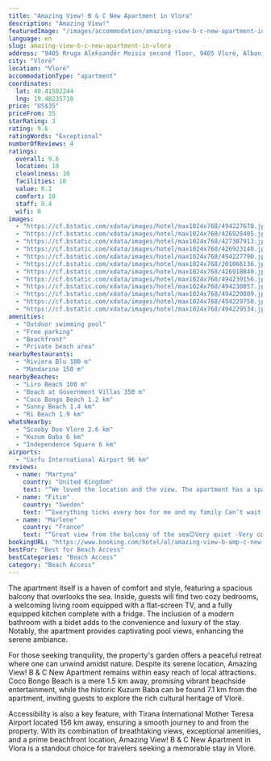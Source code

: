 ```yaml
---
title: "Amazing View! B & C New Apartment in Vlora"
description: "Amazing View!"
featuredImage: "/images/accommodation/amazing-view-b-c-new-apartment-in-vlora-494227670.jpg"
language: en
slug: amazing-view-b-c-new-apartment-in-vlora
address: "9405 Rruga Aleksandër Moisiu second floor, 9405 Vlorë, Albania"
city: "Vlorë"
location: "Vlorë"
accommodationType: "apartment"
coordinates:
  lat: 40.41502244
  lng: 19.48235718
price: "US$35"
priceFrom: 35
starRating: 3
rating: 9.6
ratingWords: "Exceptional"
numberOfReviews: 4
ratings:
  overall: 9.6
  location: 10
  cleanliness: 10
  facilities: 10
  value: 8.1
  comfort: 10
  staff: 9.4
  wifi: 0
images:
  - "https://cf.bstatic.com/xdata/images/hotel/max1024x768/494227670.jpg?k=96550373409781a69a4685185354ea48eed5e536d6355557417ff80539b6f393&o=&hp=1"
  - "https://cf.bstatic.com/xdata/images/hotel/max1024x768/426920405.jpg?k=ca40f8709596d057b217b79848751d132f6b124620ad9343ca212a4d3affc603&o=&hp=1"
  - "https://cf.bstatic.com/xdata/images/hotel/max1024x768/427387913.jpg?k=9209669b8e853699d00b8a542a40dc4e64405e9d2276eab28a6c464bbb86a7be&o=&hp=1"
  - "https://cf.bstatic.com/xdata/images/hotel/max1024x768/426923140.jpg?k=d648c7c6378a51a39b49580f91d57ae00e352ba3407a1d4f4194080c1a3f98c8&o=&hp=1"
  - "https://cf.bstatic.com/xdata/images/hotel/max1024x768/494227790.jpg?k=9921e074ac1dad6e9d0bdfd21808e966cdc3c18a843c39b0068190c70d79badd&o=&hp=1"
  - "https://cf.bstatic.com/xdata/images/hotel/max1024x768/201066136.jpg?k=88102531b53cc16ed2c25e5a2e24a138e1dd6c8b2e775c7e216933c9265e6288&o=&hp=1"
  - "https://cf.bstatic.com/xdata/images/hotel/max1024x768/426918840.jpg?k=5c5f41e4d4860a7c61c79c0854d28246551cfce681957be48f7168c81710f3cf&o=&hp=1"
  - "https://cf.bstatic.com/xdata/images/hotel/max1024x768/494230156.jpg?k=ce8fa6d1b677616286a82acb122ca149fa04da3268a750c31665172ac60f2dc2&o=&hp=1"
  - "https://cf.bstatic.com/xdata/images/hotel/max1024x768/494230057.jpg?k=8a73777eb5e1c389c47e2c3c9f49bef9c61542756147562ae34eed38d506ae91&o=&hp=1"
  - "https://cf.bstatic.com/xdata/images/hotel/max1024x768/494229809.jpg?k=f7a1b59b3c2f2d4ff346329bab77cbc616944091fe9a184f82d460a1c7a25094&o=&hp=1"
  - "https://cf.bstatic.com/xdata/images/hotel/max1024x768/494229750.jpg?k=8039916a4f49544ab5ecacf5d287bd6eb83709ec4f65fd1635bde099f930a9e9&o=&hp=1"
  - "https://cf.bstatic.com/xdata/images/hotel/max1024x768/494229534.jpg?k=f64d5c4155fb492a60df406d4ff0a6c081e9d7c40091c44fbf9945cb65339968&o=&hp=1"
amenities:
  - "Outdoor swimming pool"
  - "Free parking"
  - "Beachfront"
  - "Private beach area"
nearbyRestaurants:
  - "Riviera Blu 100 m"
  - "Mandarine 150 m"
nearbyBeaches:
  - "Liro Beach 100 m"
  - "Beach at Government Villas 350 m"
  - "Coco Bongo Beach 1.2 km"
  - "Sunny Beach 1.4 km"
  - "Ri Beach 1.9 km"
whatsNearby:
  - "Scooby Doo Vlore 2.6 km"
  - "Kuzum Baba 6 km"
  - "Independence Square 6 km"
airports:
  - "Corfu International Airport 96 km"
reviews:
  - name: "Martyna"
    country: "United Kingdom"
    text: "“We loved the location and the view. The apartment has a spacious terrace, which is very nice to relax. Very comfortable beds and nicely decorated place.”"
  - name: "Fitim"
    country: "Sweden"
    text: "“Everything ticks every box for me and my family Can’t wait till next year to come back”"
  - name: "Marlene"
    country: "France"
    text: "“Great view from the balcony of the sea😊Very quiet -Very comfortable beds -Rent with your eyes closed -Parking in residence”"
bookingURL: "https://www.booking.com/hotel/al/amazing-view-b-amp-c-new-apartment-in-vlora.en-gb.html?aid=8035640"
bestFor: "Best for Beach Access"
bestCategories: "Beach Access"
category: "Beach Access"
---
```


The apartment itself is a haven of comfort and style, featuring a spacious balcony that overlooks the sea. Inside, guests will find two cozy bedrooms, a welcoming living room equipped with a flat-screen TV, and a fully equipped kitchen complete with a fridge. The inclusion of a modern bathroom with a bidet adds to the convenience and luxury of the stay. Notably, the apartment provides captivating pool views, enhancing the serene ambiance.

For those seeking tranquility, the property's garden offers a peaceful retreat where one can unwind amidst nature. Despite its serene location, Amazing View! B & C New Apartment remains within easy reach of local attractions. Coco Bongo Beach is a mere 1.5 km away, promising vibrant beachside entertainment, while the historic Kuzum Baba can be found 7.1 km from the apartment, inviting guests to explore the rich cultural heritage of Vlorë.

Accessibility is also a key feature, with Tirana International Mother Teresa Airport located 156 km away, ensuring a smooth journey to and from the property. With its combination of breathtaking views, exceptional amenities, and a prime beachfront location, Amazing View! B & C New Apartment in Vlora is a standout choice for travelers seeking a memorable stay in Vlorë.
